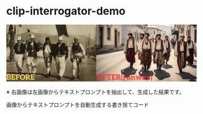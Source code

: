 # clip-interrogator-demo
![clip-interrogator-demo の使用例](example.png "clip-interrogator-demo の使用例")

※ 右画像は左画像からテキストプロンプトを抽出して、生成した結果です。

画像からテキストプロンプトを自動生成する書き捨てコード
